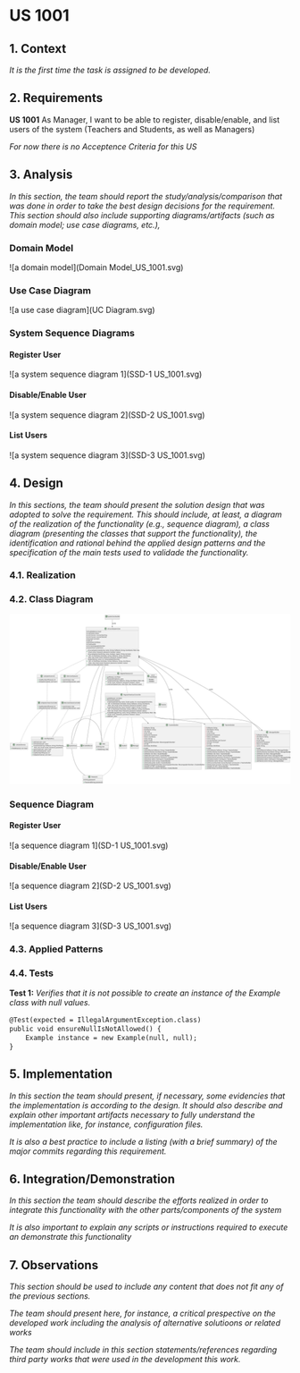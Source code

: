 # US 1001

## 1. Context

*It is the first time the task is assigned to be developed.*

## 2. Requirements

**US 1001** As Manager, I want to be able to register, disable/enable, and list users of the system (Teachers and Students, as well as Managers)

*For now there is no Acceptence Criteria for this US*

## 3. Analysis

*In this section, the team should report the study/analysis/comparison that was done in order to take the best design decisions for the requirement. This section should also include supporting diagrams/artifacts (such as domain model; use case diagrams, etc.),*

### Domain Model ###

![a domain model](Domain Model_US_1001.svg)


### Use Case Diagram ###

![a use case diagram](UC Diagram.svg)


### System Sequence Diagrams ###

#### Register User ####
![a system sequence diagram 1](SSD-1 US_1001.svg)

#### Disable/Enable User ####
![a system sequence diagram 2](SSD-2 US_1001.svg)

#### List Users ####
![a system sequence diagram 3](SSD-3 US_1001.svg)




## 4. Design

*In this sections, the team should present the solution design that was adopted to solve the requirement. This should include, at least, a diagram of the realization of the functionality (e.g., sequence diagram), a class diagram (presenting the classes that support the functionality), the identification and rational behind the applied design patterns and the specification of the main tests used to validade the functionality.*

### 4.1. Realization

### 4.2. Class Diagram

![a class diagram](class-diagram-01.svg "A Class Diagram")

### Sequence Diagram 

#### Register User ####
![a sequence diagram 1](SD-1 US_1001.svg)

#### Disable/Enable User ####
![a sequence diagram 2](SD-2 US_1001.svg)

#### List Users ####
![a sequence diagram 3](SD-3 US_1001.svg)

### 4.3. Applied Patterns

### 4.4. Tests

**Test 1:** *Verifies that it is not possible to create an instance of the Example class with null values.*

```
@Test(expected = IllegalArgumentException.class)
public void ensureNullIsNotAllowed() {
	Example instance = new Example(null, null);
}
````

## 5. Implementation

*In this section the team should present, if necessary, some evidencies that the implementation is according to the design. It should also describe and explain other important artifacts necessary to fully understand the implementation like, for instance, configuration files.*

*It is also a best practice to include a listing (with a brief summary) of the major commits regarding this requirement.*

## 6. Integration/Demonstration

*In this section the team should describe the efforts realized in order to integrate this functionality with the other parts/components of the system*

*It is also important to explain any scripts or instructions required to execute an demonstrate this functionality*

## 7. Observations

*This section should be used to include any content that does not fit any of the previous sections.*

*The team should present here, for instance, a critical prespective on the developed work including the analysis of alternative solutioons or related works*

*The team should include in this section statements/references regarding third party works that were used in the development this work.*